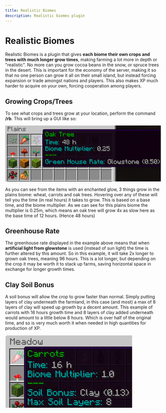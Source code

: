```yaml
---
title: Realistic Biomes
description: Realistic biomes plugin
---
```


# Realistic Biomes
Realistic Biomes is a plugin that gives **each biome their own crops and trees with much longer grow times**, making farming a lot more in depth or "realistic". No more can you grow cocoa beans in the snow, or spruce trees in the desert. This is important for the economy of the server, making it so that no one person can grow it all on their small island, but instead forcing expansion or trade amongst nations and players. This also makes XP much harder to acquire on your own, forcing cooperation among players.

## Growing Crops/Trees

To see what crops and trees grow at your location, perform the command **/rb**. This will bring up a GUI like so: 

![Realistic biomes gui](./media/Realisticbiomesexample.png)

As you can see from the items with an enchanted glow, 3 things grow in the plains biome: wheat, carrots and oak trees. Hovering over any of these will tell you the time (in real hours) it takes to grow. This is based on a base time, and the biome multiplier. As we can see for this plains biome the multiplier is 0.25m, which means an oak tree will grow 4x as slow here as the base time of 12 hours. (Hence 48 hours)

## Greenhouse Rate

The greenhouse rate displayed in the example above means that when **artificial light from glowstone** is used (instead of sun light) the time is further altered by this amount. So in this example, it will take 2x longer to grown oak trees, meaning 96 hours. This is a lot longer, but depending on the crop it may be worth it to stack up farms, saving horizontal space in exchange for longer growth times. 

## Clay Soil Bonus

A soil bonus will allow the crop to grow faster than normal. Simply putting layers of clay underneath the farmland, in this case (and most) a max of 8 layers of clay will speed up growth by a decent amount. This example of carrots with 16 hours growth time and 8 layers of clay added underneath would amount to a little below 8 hours. Which is over half of the original time, and so is very much worth it when needed in high quantities for production of XP. 

![Clay soil Bonus](./media/Clayexample.png)
